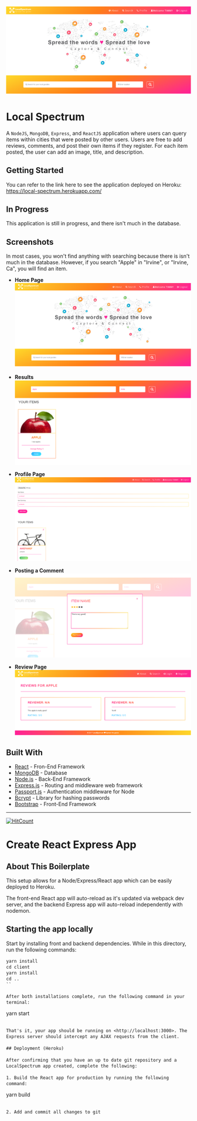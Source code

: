 [![/images/LandingPage.PNG](/images/LandingPage.PNG)](/images/LandingPage.PNG)

# Local Spectrum

A `NodeJS`, `MongoDB`, `Express`, and `ReactJS` application where users can query items within cities that were posted by other users. Users are free to add reviews, comments, and post their own items if they register. For each item posted, the user can add an image, title, and description. 

## Getting Started

You can refer to the link here to see the application deployed on Heroku: https://local-spectrum.herokuapp.com/


## In Progress

This application is still in progress, and there isn't much in the database. 

## Screenshots

In most cases, you won't find anything with searching because there is isn't much in the database. However, if you search "Apple" in "Irvine", or "Irvine, Ca", you will find an item. 


* **Home Page**
[![/images/LandingPage.PNG](/images/LandingPage.PNG)](/images/LandingPage.PNG)

* **Results**
[![/images/Search.PNG](/images/Search.PNG)](/images/Search.PNG)


* **Profile Page**
[![/images/ProfilePage.PNG](/images/ProfilePage.PNG)](/images/ProfilePage.PNG)

* **Posting a Comment**
[![/images/postingComment.PNG](/images/postingComment.PNG)](/images/postingComment.PNG)

* **Review Page**
[![/images/ReviewPage.PNG](/images/ReviewPage.PNG)](/images/ReviewPage.PNG)













## Built With

* [React](https://reactjs.org/docs/) - Fron-End Framework
* [MongoDB](https://www.mongodb.com/) - Database
* [Node.js](https://nodejs.org/en/docs/) - Back-End Framework
* [Express.js](https://expressjs.com/) - Routing and middleware web framework
* [Passport.js](http://www.passportjs.org/docs) - Authentication middleware for Node
* [Bcrypt](https://www.npmjs.com/package/bcrypt) - Library for hashing passwords
* [Bootstrap](https://getbootstrap.com/docs/3.3/getting-started/) - Front-End Framework



---


[![HitCount](http://hits.dwyl.io/tgwalker93/StockLeague.svg)](http://hits.dwyl.io/tgwalker93/StockLeague)

# Create React Express App

## About This Boilerplate

This setup allows for a Node/Express/React app which can be easily deployed to Heroku.

The front-end React app will auto-reload as it's updated via webpack dev server, and the backend Express app will auto-reload independently with nodemon.

## Starting the app locally

Start by installing front and backend dependencies. While in this directory, run the following commands:

```
yarn install
cd client
yarn install
cd ..
``

After both installations complete, run the following command in your terminal:

```
yarn start
```

That's it, your app should be running on <http://localhost:3000>. The Express server should intercept any AJAX requests from the client.

## Deployment (Heroku)

After confirming that you have an up to date git repository and a LocalSpectrum app created, complete the following:

1. Build the React app for production by running the following command:

```
yarn build
```

2. Add and commit all changes to git
